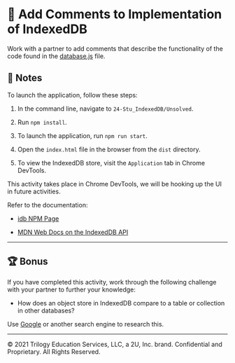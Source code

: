 # 📐 Add Comments to Implementation of IndexedDB

Work with a partner to add comments that describe the functionality of the code found in the [database.js](./Unsolved/src/js/database.js) file.

## 📝 Notes

To launch the application, follow these steps:

1. In the command line, navigate to `24-Stu_IndexedDB/Unsolved`.

2. Run `npm install`.

3. To launch the application, run `npm run start`.

4. Open the `index.html` file in the browser from the  `dist` directory.

5. To view the IndexedDB store, visit the `Application` tab in Chrome DevTools.

This activity takes place in Chrome DevTools, we will be hooking up the UI in future activities.

Refer to the documentation: 

* [idb NPM Page](https://www.npmjs.com/package/idb)

* [MDN Web Docs on the IndexedDB API](https://developer.mozilla.org/en-US/docs/Web/API/IndexedDB_API)

---

## 🏆 Bonus

If you have completed this activity, work through the following challenge with your partner to further your knowledge:

* How does an object store in IndexedDB compare to a table or collection in other databases?

Use [Google](https://www.google.com) or another search engine to research this.

---
© 2021 Trilogy Education Services, LLC, a 2U, Inc. brand. Confidential and Proprietary. All Rights Reserved.